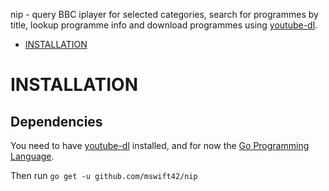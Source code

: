 nip - query BBC iplayer for selected categories, search for programmes by title, lookup programme info and download programmes using
[youtube-dl](https://github.com/rg3/youtube-dl).

- [INSTALLATION](#installation)

# INSTALLATION

## Dependencies

You need to have [youtube-dl](https://github.com/rg3/youtube-dl) installed, and for now
the [Go Programming Language](https://golang.org/doc/install).

Then run 
`go get -u github.com/mswift42/nip`

